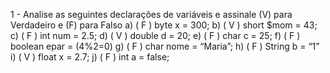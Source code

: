 
1 - Analise as seguintes declarações de variáveis e assinale (V) para Verdadeiro e (F) para Falso a) ( F ) byte x = 300; b) ( V ) short $mom = 43; c) ( F ) int num = 2.5; d) ( V ) double d = 20; e) ( F ) char c = 25; f) ( F ) boolean epar = (4%2=0) g) ( F ) char nome = “Maria”; h) ( F ) String b = “1” i) ( V ) float x = 2.7; j) ( F ) int a = false;